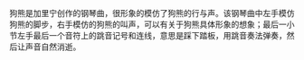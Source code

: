 

狗熊是加里宁创作的钢琴曲，很形象的模仿了狗熊的行与声。该钢琴曲中左手模仿狗熊的脚步，右手模仿的狗熊的叫声，可以有关于狗熊具体形象的想象；最后一小节左手最后一个音符上的跳音记号和连线，意思是踩下踏板，用跳音奏法弹奏，然后让声音自然消逝。

